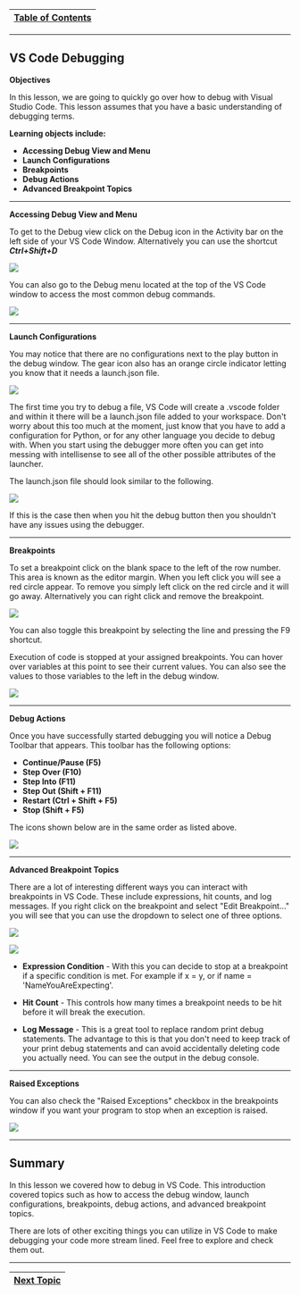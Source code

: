 |[Table of Contents](/00-Table-of-Contents.md)|
|---|

---

## VS Code Debugging

**Objectives**

In this lesson, we are going to quickly go over how to debug with Visual Studio Code. This lesson assumes that you have a basic  understanding of debugging terms.  

**Learning objects include:**
* **Accessing Debug View and Menu**
* **Launch Configurations**
* **Breakpoints**
* **Debug Actions**
* **Advanced Breakpoint Topics**

---

**Accessing Debug View and Menu**

To get to the Debug view click on the Debug icon in the Activity bar on the left side of your VS Code Window. Alternatively you can use the shortcut ***Ctrl+Shift+D***

![](/assets/vscodedebugicon.PNG)

You can also go to the Debug menu located at the top of the VS Code window to access the most common debug commands. 

![](/assets/vscodedebugmenu.PNG)

---

**Launch Configurations**

You may notice that there are no configurations next to the play button in the debug window. The gear icon also has an orange circle indicator letting you know that it needs a launch.json file.

![](/assets/vscodenoconfigurations.PNG)

The first time you try to debug a file, VS Code will create a .vscode folder and within it there will be a launch.json file added to your workspace. Don't worry about this too much at the moment, just know that you have to add a configuration for Python, or for any other language you decide to debug with. When you start using the debugger more often you can get into messing with intellisense to see all of the other possible attributes of the launcher.

The launch.json file should look similar to the following. 

![](/assets/vscodelaunch.PNG)

If this is the case then when you hit the debug button then you shouldn't have any issues using the debugger. 

---

**Breakpoints**

To set a breakpoint click on the blank space to the left of the row number. This area is known as the editor margin. When you left click you will see a red circle appear. To remove you simply left click on the red circle and it will go away. Alternatively you can right click and remove the breakpoint. 

![](/assets/vscoderemovebreakpoint.PNG)

You can also toggle this breakpoint by selecting the line and pressing the F9 shortcut.

Execution of code is stopped at your assigned breakpoints. You can hover over variables at this point to see their current values. You can also see the values to those variables to the left in the debug window. 

![](/assets/vscodebreakpoint.PNG)

---

**Debug Actions**

Once you have successfully started debugging you will notice a Debug Toolbar that appears. This toolbar has the following options:

* **Continue/Pause (F5)**
* **Step Over (F10)**
* **Step Into (F11)**
* **Step Out (Shift + F11)**
* **Restart (Ctrl + Shift + F5)**
* **Stop (Shift + F5)**

The icons shown below are in the same order as listed above.

![](/assets/vscodestepthroughicons.PNG)

---

**Advanced Breakpoint Topics**

There are a lot of interesting different ways you can interact with breakpoints in VS Code. These include expressions, hit counts, and log messages. If you right click on the breakpoint and select "Edit Breakpoint..." you will see that you can use the dropdown to select one of three options. 

![](/assets/vscodeeditbreakpoint.PNG)

![](/assets/vscodeeditbreakoptions.PNG)

* **Expression Condition** - With this you can decide to stop at a breakpoint if a specific condition is met. For example if x = y, or if name = 'NameYouAreExpecting'.

* **Hit Count** - This controls how many times a breakpoint needs to be hit before it will break the execution.

* **Log Message** - This is a great tool to replace random print debug statements. The advantage to this is that you don't need to keep track of your print debug statements and can avoid accidentally deleting code you actually need. You can see the output in the debug console. 

---

**Raised Exceptions**

You can also check the "Raised Exceptions" checkbox in the breakpoints window if you want your program to stop when an exception is raised.

![](/assets/vscoderaisedexceptions.PNG)

---

## **Summary**

In this lesson we covered how to debug in VS Code. This introduction covered topics such as how to access the debug window, launch configurations, breakpoints, debug actions, and advanced breakpoint topics.

There are lots of other exciting things you can utilize in VS Code to make debugging your code more stream lined. Feel free to explore and check them out. 

---

|[Next Topic](/03_Debugging/04.2_VS_Debugging.md)|
|---|

